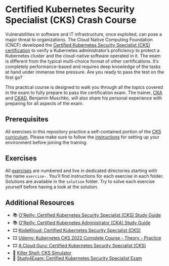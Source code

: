 # Certified Kubernetes Security Specialist (CKS) Crash Course

Vulnerabilities in software and IT infrastructure, once exploited, can pose a major threat to organizations. The Cloud Native Computing Foundation (CNCF) developed the [Certified Kubernetes Security Specialist (CKS) certification](https://www.cncf.io/certification/cks/) to verify a Kubernetes administrator’s proficiency to protect a Kubernetes cluster and the cloud-native software operated in it. The exam is different from the typical multi-choice format of other certifications. It’s completely performance-based and requires deep knowledge of the tasks at hand under immense time pressure. Are you ready to pass the test on the first go?

This practical course is designed to walk you through all the topics covered in the exam to fully prepare to pass the certification exam. The trainer, [CKA](https://www.credly.com/badges/9a599e63-6155-422e-b169-8eaaed5369ab) and [CKAD](https://www.credly.com/badges/98ba0895-b669-47d5-8206-50b7223940e3), Benjamin Muschko, will also share his personal experience with preparing for all aspects of the exam.

## Prerequisites

All exercises in this repository practice a self-contained portion of the [CKS curriculum](https://github.com/cncf/curriculum). Please make sure to follow the [instructions](./prerequisites/instructions.md) for setting up your environment before joining the training.

## Exercises

All [exercises](./exercises) are numbered and live in dedicated directories starting with the name `exercise-`. You'll find instructions for each exercise in each folder. Solutions are available in the `solution` folder. Try to solve each exercise yourself before having a look at the solution.

## Additional Resources

* 📚 [O'Reilly: Certified Kubernetes Security Specialist (CKS) Study Guide](https://learning.oreilly.com/library/view/certified-kubernetes-security/9781098132965/)
* 📚 [O'Reilly: Certified Kubernetes Administrator (CKA) Study Guide](https://learning.oreilly.com/library/view/certified-kubernetes-administrator/9781098107215/)
* 🎞️ [KodeKloud: Certified Kubernetes Security Specialist (CKS)](https://kodekloud.com/courses/certified-kubernetes-security-specialist-cks/)
* 🎞️ [Udemy: Kubernetes CKS 2022 Complete Course - Theory - Practice](https://www.udemy.com/course/certified-kubernetes-security-specialist)
* 🎞️ [A Cloud Guru: Certified Kubernetes Security Specialist (CKS)](https://learn.acloud.guru/course/certified-kubernetes-security-specialist)
* 🧪 [Killer Shell: CKS Simulator](https://killer.sh/cks)
* 🧪 [Study4Exam: Certified Kubernetes Security Specialist Exam](https://www.study4exam.com/linux-foundation/info/cks)
